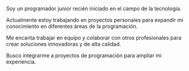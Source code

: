 Soy un programador junior recién iniciado en el campo de la tecnología. 

Actualmente estoy trabajando en proyectos personales para expandir mi conocimiento en diferentes áreas de la programación.

Me encanta trabajar en equipo y colaborar con otros profesionales para crear soluciones innovadoras y de alta calidad. 

Busco integrarme a proyectos de programación para ampliar mi experiencia.
